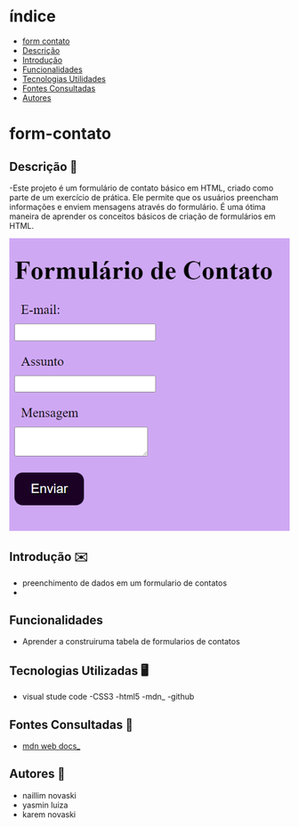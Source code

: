 # índice
 

* [form contato](#projeto-de-escrita-de-readme)
* [Descrição](#descrição)
* [Introdução](#introdução)
* [Funcionalidades](#funcionalidades)
* [Tecnologias Utilidades](#tecnologias-utilizadas)
* [Fontes Consultadas](#fontes-consultadas)
* [Autores](#autores)
 

# form-contato
 
## Descrição 📖
-Este projeto é um formulário de contato básico em HTML, criado como parte de um exercício de prática. Ele permite que os usuários preencham informações e enviem mensagens através do formulário. É uma ótima maneira de aprender os conceitos básicos de criação de formulários em HTML.  
  
  <img src="img/contato.png">

 
## Introdução ✉️
- preenchimento de dados em um formulario de contatos
- [](img/image.png)

## Funcionalidades 
- Aprender a construiruma tabela de formularios de contatos

## Tecnologias Utilizadas 🖥️
- visual stude code
-CSS3
-html5
-mdn_
-github

## Fontes Consultadas 🔗
- [mdn web docs_](https://developer.mozilla.org)
## Autores 👥
- naillim novaski
- yasmin luiza
- karem novaski